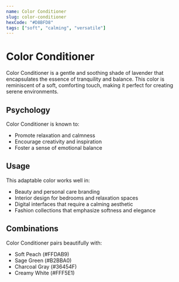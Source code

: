 ```yaml
---
name: Color Conditioner
slug: color-conditioner
hexCode: "#D8BFD8"
tags: ["soft", "calming", "versatile"]
---
```


# Color Conditioner

Color Conditioner is a gentle and soothing shade of lavender that encapsulates the essence of tranquility and balance. This color is reminiscent of a soft, comforting touch, making it perfect for creating serene environments.

## Psychology

Color Conditioner is known to:
- Promote relaxation and calmness
- Encourage creativity and inspiration
- Foster a sense of emotional balance

## Usage

This adaptable color works well in:
- Beauty and personal care branding
- Interior design for bedrooms and relaxation spaces
- Digital interfaces that require a calming aesthetic
- Fashion collections that emphasize softness and elegance

## Combinations

Color Conditioner pairs beautifully with:
- Soft Peach (#FFDAB9)
- Sage Green (#B2BBA0)
- Charcoal Gray (#36454F)
- Creamy White (#FFF5E1)